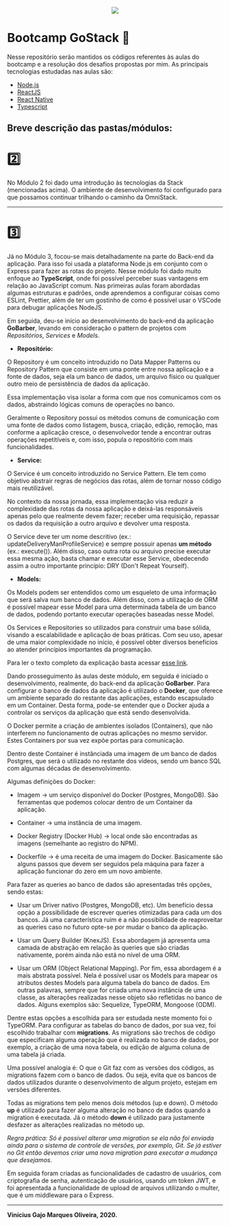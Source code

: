 <p align="center">
  <img src="https://raw.githubusercontent.com/Rocketseat/rocketseat-vscode-react-native-snippets/master/images/rocketseat_logo.png" />
</p>

# Bootcamp GoStack 🚀


Nesse repositório serão mantidos os códigos referentes às aulas do bootcamp e a resolução dos desafios propostas por mim. As principais tecnologias estudadas nas aulas são:

* <a href="https://nodejs.org/en/">Node.js</a>
* <a href="https://pt-br.reactjs.org/">ReactJS</a>
* <a href="https://reactnative.dev/">React Native</a>
* <a href="https://www.typescriptlang.org/">Typescript</a>

## Breve descrição das pastas/módulos:

# 2️⃣️

No Módulo 2 foi dado uma introdução às tecnologias da Stack (mencionadas acima). O ambiente de desenvolvimento foi configurado para que possamos continuar trilhando o caminho da OmniStack.

---

# 3️⃣️

Já no Módulo 3, focou-se mais detalhadamente na parte do Back-end da aplicação. Para isso foi usada a plataforma Node.js em conjunto com o Express para fazer as rotas do projeto. Nesse módulo foi dado muito enfoque ao **TypeScript**, onde foi possível perceber suas vantagens em relação ao JavaScript comum. Nas primeiras aulas foram abordadas algumas estruturas e padrões, onde aprendemos a configurar coisas como ESLint, Prettier, além de ter um gostinho de como é possível usar o VSCode para debugar aplicações NodeJS.

Em seguida, deu-se início ao desenvolvimento do back-end da aplicação **GoBarber**, levando em consideração o pattern de projetos com *Repositórios*, *Services* e *Models*.

* **Repositório:** 

O Repository é um conceito introduzido no Data Mapper Patterns ou Repository Pattern que consiste em uma ponte entre nossa aplicação e a fonte de dados, seja ela um banco de dados, um arquivo físico ou qualquer outro meio de persistência de dados da aplicação. 

Essa implementação visa isolar a forma com que nos comunicamos com os dados, abstraindo lógicas comuns de operações no banco.

Geralmente o Repository possui os métodos comuns de comunicação com uma fonte de dados como listagem, busca, criação, edição, remoção, mas conforme a aplicação cresce, o desenvolvedor tende a encontrar outras operações repetitíveis e, com isso, popula o repositório com mais funcionalidades.

* **Service:**

O Service é um conceito introduzido no Service Pattern. Ele tem como objetivo abstrair regras de negócios das rotas, além de tornar nosso código mais reutilizável.

No contexto da nossa jornada, essa implementação visa reduzir a complexidade das rotas da nossa aplicação e deixá-las responsáveis apenas pelo que realmente devem fazer; receber uma requisição, repassar os dados da requisição a outro arquivo e devolver uma resposta.

O Service deve ter um nome descritivo (ex.: updateDeliveryManProfileService) e sempre possuir apenas **um método** (ex.: execute()). Além disso, caso outra rota ou arquivo precise executar essa mesma ação, basta chamar e executar esse Service, obedecendo assim a outro importante princípio: DRY (Don't Repeat Yourself).

* **Models:**

Os Models podem ser entendidos como um esqueleto de uma informação que será salva num banco de dados. Além disso, com a utilização de ORM é possível mapear esse Model para uma determinada tabela de um banco de dados, podendo portanto executar operações baseadas nesse Model.

Os Services e Repositories so utilizados para construir uma base sólida, visando a escalabilidade e aplicação de boas práticas. Com seu uso, apesar de uma maior complexidade no início, é possível obter diversos benefícios ao atender princípios importantes da programação.

Para ler o texto completo da explicação basta acessar <a href="https://www.notion.so/Repository-service-e-patterns-82419cceb11c4c4fbbc055ade7fb1ac5">esse link</a>.

Dando prosseguimento às aulas deste módulo, em seguida é iniciado o desenvolvimento, realmente, do back-end da aplicação **GoBarber**. Para configurar o banco de dados da aplicação é utilizado o **Docker**, que oferece um ambiente separado do restante das aplicações, estando escapsulado em um Container. Desta forma, pode-se entender que o Docker ajuda a controlar os serviços da aplicação que está sendo desenvolvida. 

O Docker permite a criação de ambientes isolados (Containers), que não interferem no funcionamento de outras aplicações no mesmo servidor. Estes Containers por sua vez expõe portas para comunicação.

Dentro deste Container é instânciada uma imagem de um banco de dados Postgres, que será o utilizado no restante dos vídeos, sendo um banco SQL com algumas décadas de desenvolvimento.

Algumas definições do Docker:

* Imagem -> um serviço disponível do Docker (Postgres, MongoDB). São ferramentas que podemos colocar dentro de um Container da aplicação.

* Container -> uma instância de uma imagem.

* Docker Registry (Docker Hub) -> local onde são encontradas as imagens (semelhante ao registro do NPM).

* Dockerfile -> é uma receita de uma imagem do Docker. Basicamente são alguns passos que devem ser seguidos pela máquina para fazer a aplicação funcionar do zero em um novo ambiente.

Para fazer as queries ao banco de dados são apresentadas três opções, sendo estas:

* Usar um Driver nativo (Postgres, MongoDB, etc). Um benefício dessa opção  a possibilidade de escrever queries otimizadas para cada um dos bancos. Já uma característica ruim é a não possibilidade de reaproveitar as queries caso no futuro opte-se por mudar o banco da aplicação.

* Usar um Query Builder (KnexJS). Essa abordagem já apresenta uma camada de abstração em relação às queries que são criadas nativamente, porém ainda não está no nível de uma ORM.

* Usar um ORM (Object Relational Mapping). Por fim, essa abordagem é a mais abstrata possível. Nela é possível usar os Models para mapear os atributos destes Models para alguma tabela do banco de dados. Em outras palavras, sempre que for criada uma nova instância de uma classe, as alterações realizadas nesse objeto são refletidas no banco de dados. Alguns exemplos são: Sequelize, TypeORM, Mongoose (ODM).

Dentre estas opções a escolhida para ser estudada neste momento foi o TypeORM. Para configurar as tabelas do banco de dados, por sua vez, foi escolhido trabalhar com **migrations**. As migrations são trechos de código que especificam alguma operação que é realizada no banco de dados, por exemplo, a criação de uma nova tabela, ou edição de alguma coluna de uma tabela já criada.

Uma possível analogia é: O que o Git faz com as versões dos códigos, as migrations fazem com o banco de dados. Ou seja, evita que os bancos de dados utilizados durante o desenvolvimento de algum projeto, estejam em versões diferentes.

Todas as migrations tem pelo menos dois métodos (up e down). O método **up** é utilizado para fazer alguma alteração no banco de dados quando a migration é executada. Já o método **down** é utilizado para justamente desfazer as alterações realizadas no método up.

*Regra prática: Só é possível alterar uma migration se ela não foi enviada ainda para o sistema de controle de versões, por exemplo, Git. Se já estiver no Git então devemos criar uma nova migration para executar a mudança que desejamos.*

Em seguida foram criadas as funcionalidades de cadastro de usuários, com criptografia de senha, autenticação de usuários, usando um token JWT, e foi apresentada a funcionalidade de upload de arquivos utilizando o multer, que é um middleware para o Express.

---

**Vinícius Gajo Marques Oliveira, 2020.**
